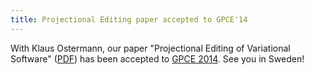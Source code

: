 ```yaml
---
title: Projectional Editing paper accepted to GPCE'14
---
```


With Klaus Ostermann, our paper "Projectional Editing of Variational Software"
([PDF](papers/gpce14-projectional-editing.pdf)) has been accepted to
[GPCE 2014](http://program-transformation.org/GPCE14/WebHome). See you in
Sweden!
